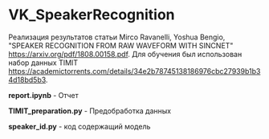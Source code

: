 # VK_SpeakerRecognition

Реализация результатов статьи Mirco Ravanelli, Yoshua Bengio, "SPEAKER RECOGNITION FROM RAW WAVEFORM WITH SINCNET" https://arxiv.org/pdf/1808.00158.pdf.
Для обучения был использован набор данных TIMIT https://academictorrents.com/details/34e2b78745138186976cbc27939b1b34d18bd5b3.

**report.ipynb** - Отчет

**TIMIT_preparation.py** - Предобработка данных

**speaker_id.py** - код содержащий модель
